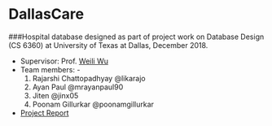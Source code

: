 # DallasCare
###Hospital database designed as part of project work on Database Design (CS 6360) at University of Texas at Dallas, December 2018.

* Supervisor: Prof. [Weili Wu](http://www.utdallas.edu/~weiliwu/) 
* Team members: - 
  1) Rajarshi Chattopadhyay @likarajo 
  2) Ayan Paul @mrayanpaul90 
  3) Jiten @jinx05 
  4) Poonam Gillurkar @poonamgillurkar
* [Project Report](https://likarajo.github.io/DallasCare/Archive/report.pdf)
